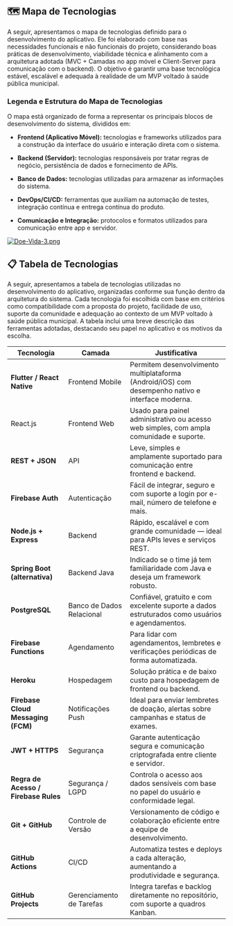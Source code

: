 ## 🗺️ Mapa de Tecnologias

 A seguir, apresentamos o mapa de tecnologias definido para o desenvolvimento do aplicativo. Ele foi elaborado com base nas necessidades funcionais e não funcionais do projeto, considerando boas práticas de desenvolvimento, viabilidade técnica e alinhamento com a arquitetura adotada (MVC + Camadas no app móvel e Client-Server para comunicação com o backend). O objetivo é garantir uma base tecnológica estável, escalável e adequada à realidade de um MVP voltado à saúde pública municipal.

### Legenda e Estrutura do Mapa de Tecnologias
 O mapa está organizado de forma a representar os principais blocos de desenvolvimento do sistema, divididos em:

- **Frontend (Aplicativo Móvel):** tecnologias e frameworks utilizados para a construção da interface do usuário e interação direta com o sistema.

- **Backend (Servidor):** tecnologias responsáveis por tratar regras de negócio, persistência de dados e fornecimento de APIs.

- **Banco de Dados:** tecnologias utilizadas para armazenar as informações do sistema.

- **DevOps/CI/CD:** ferramentas que auxiliam na automação de testes, integração contínua e entrega contínua do produto.

- **Comunicação e Integração:** protocolos e formatos utilizados para comunicação entre app e servidor.

[![Doe-Vida-3.png](https://i.postimg.cc/zXRmPfRP/Doe-Vida-3.png)](https://postimg.cc/w7Hb1g2h)

## 📋 Tabela de Tecnologias 

 A seguir, apresentamos a tabela de tecnologias utilizadas no desenvolvimento do aplicativo, organizadas conforme sua função dentro da arquitetura do sistema. Cada tecnologia foi escolhida com base em critérios como compatibilidade com a proposta do projeto, facilidade de uso, suporte da comunidade e adequação ao contexto de um MVP voltado à saúde pública municipal. A tabela inclui uma breve descrição das ferramentas adotadas, destacando seu papel no aplicativo e os motivos da escolha.

|Tecnologia|Camada|Justificativa|
|----------|------|-------------|
|**Flutter / React Native**|Frontend Mobile|Permitem desenvolvimento multiplataforma (Android/iOS) com desempenho nativo e interface moderna.|
|React.js|	Frontend Web|	Usado para painel administrativo ou acesso web simples, com ampla comunidade e suporte.|
|**REST + JSON**|API|Leve, simples e amplamente suportado para comunicação entre frontend e backend.|
|**Firebase Auth**|Autenticação|Fácil de integrar, seguro e com suporte a login por e-mail, número de telefone e mais.|
|**Node.js + Express**|	Backend	|Rápido, escalável e com grande comunidade — ideal para APIs leves e serviços REST.|
|**Spring Boot (alternativa)**|	Backend Java |Indicado se o time já tem familiaridade com Java e deseja um framework robusto.|
|**PostgreSQL**| Banco de Dados  Relacional|	Confiável, gratuito e com excelente suporte a dados estruturados como usuários e agendamentos.|
|**Firebase Functions**|	Agendamento|	Para lidar com agendamentos, lembretes e verificações periódicas de forma automatizada.|
|**Heroku**|	Hospedagem|	Solução prática e de baixo custo para hospedagem de frontend ou backend.|
|**Firebase Cloud Messaging (FCM)**|	Notificações Push|	Ideal para enviar lembretes de doação, alertas sobre campanhas e status de exames.|
|**JWT + HTTPS**|	Segurança|	Garante autenticação segura e comunicação criptografada entre cliente e servidor.|
|**Regra de Acesso / Firebase Rules**	|Segurança / LGPD|	Controla o acesso aos dados sensíveis com base no papel do usuário e conformidade legal.|
|**Git + GitHub**|	Controle de Versão|	Versionamento de código e colaboração eficiente entre a equipe de desenvolvimento.|
|**GitHub Actions**|	CI/CD	|Automatiza testes e deploys a cada alteração, aumentando a produtividade e segurança.|
|**GitHub Projects**| Gerenciamento de Tarefas	|Integra tarefas e backlog diretamente no repositório, com suporte a quadros Kanban.|
